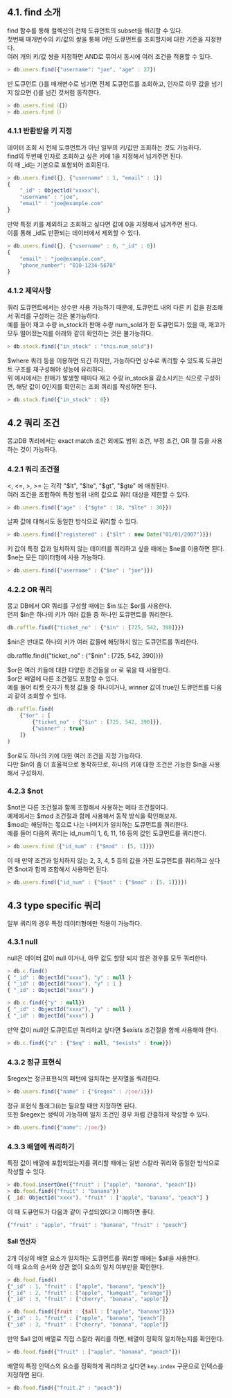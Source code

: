 ## 4.1. find 소개

find 함수를 통해 컬렉션의 전체 도큐먼트의 subset을 쿼리할 수 있다.  
첫번째 매개변수의 키/값의 쌍을 통해 어떤 도큐먼트를 조회할지에 대한 기준을 지정한다.  
여러 개의 키/값 쌍을 지정하면 AND로 묶여서 동시에 여러 조건을 적용할 수 있다.

```js
> db.users.find({"username": "joe", "age" : 27})
```

빈 도큐먼트 {}를 매개변수로 넘기면 전체 도큐먼트를 조회하고, 인자로 아무 값을 넘기지 않으면 {}를 넘긴 것처럼 동작한다.

```js
> db.users.find（{}）
> db.users.find（）
```

### 4.1.1 반환받을 키 지정

데이터 조회 시 전체 도큐먼트가 아닌 일부의 키/값만 조회하는 것도 가능하다.  
find의 두번째 인자로 조회하고 싶은 키에 1을 지정해서 넘겨주면 된다.  
이 때 _id는 기본으로 포함되어 조회된다.

```js
> db.users.find({}, {"username" : 1, "email" : 1})
{
    "_id" : Objectld("xxxxx"),
    "username" : "joe",
    "email" : "joe@example.com"
}
```

만약 특정 키를 제외하고 조회하고 싶다면 값에 0을 지정해서 넘겨주면 된다.  
이를 통해 _id도 반환되는 데이터에서 제외할 수 있다.

```js
> db.users.find({}, {"username" : 0, "_id" : 0})
{
    "email" : "joe@example.com",
    "phone_number": "010-1234-5678"
}
```

### 4.1.2 제약사항

쿼리 도큐먼트에서는 상수만 사용 가능하기 때문에, 도큐먼트 내의 다른 키 값을 참조해서 쿼리를 구성하는 것은 불가능하다.  
예를 들어 재고 수량 in_stock과 판매 수량 num_sold가 한 도큐먼트가 있을 때, 재고가 모두 떨어졌는지를 아래와 같이 확인하는 것은 불가능하다.

```js
> db.stock.find({"in_stock" : "this.num_sold"})
```

$where 쿼리 등을 이용하면 되긴 하지만, 가능하다면 상수로 쿼리할 수 있도록 도큐먼트 구조를 재구성해야 성능에 유리하다.  
위 예시에서는 판매가 발생할 때마다 재고 수랑 in_stock을 감소시키는 식으로 구성하면, 해당 값이 0인지를 확인히는 조회 쿼리를 작성하면 된다.

```js
> db.stock.find({"in_stock" : 0})
```

## 4.2 쿼리 조건

몽고DB 쿼리에서는 exact match 조건 외에도 범위 조건, 부정 조건, OR 절 등을 사용하는 것이 가능하다.

### 4.2.1 쿼리 조건절

<, <=, >, >= 는 각각 "$lt", "$lte", "$gt", "$gte" 에 매칭된다.  
여러 조건을 조합하여 특정 범위 내의 값으로 쿼리 대상을 제한할 수 있다.

```js
> db.users.find({"age" : {"$gte" : 18, "$lte" : 30}})
```

날짜 값에 대해서도 동일한 방식으로 쿼리할 수 있다.

```js
> db.users.find({"registered" : {"$lt" : new Date("01/01/2007")}})
```

키 값이 특정 값과 일치하지 않는 데이터를 쿼리하고 싶을 때에는 $ne를 이용하면 된다.  
$ne는 모든 데이터형에 사용 가능하다.

```js
> db.users.find({"username" : {"$ne" : "joe"}})
```

### 4.2.2 OR 쿼리

몽고 DB에서 OR 쿼리를 구성할 때에는 $in 또는 $or를 사용한다.  
먼저 $in은 하나의 키가 여러 값들 중 하나인 도큐먼트를 쿼리한다.

```js
db.raffle.find({"ticket_no" : {"$in" : [725, 542, 390]}})
```

$nin은 반대로 하나의 키가 여러 값들에 해당하지 않는 도큐먼트를 쿼리한다.

db.raffle.find({"ticket_no" : {"$nin" : [725, 542, 390]}})

$or은 여러 키들에 대한 다양한 조건들을 or 로 묶을 때 사용한다.  
$or은 배열에 다른 조건절도 포함할 수 있다.  
예를 들어 티켓 숫자가 특정 값들 중 하나이거나, winner 값이 true인 도큐먼트를 다음괴 같이 조회할 수 있다.

```js
db.raffle.find(
    {"$or" : [
        {"ticket_no" : {"$in" : [725, 542, 390]}},
        {"winner" : true}
    ]}
)
```

$or로도 하나의 키에 대한 여러 조건을 지정 가능하다.  
다만 $in이 좀 더 효율적으로 동작하므로, 하나의 키에 대한 조건은 가능한 $in을 사용해서 구성하자.

### 4.2.3 $not

$not은 다른 조건절과 함께 조합해서 사용하는 메타 조건절이다.  
예제에서는 $mod 조건절과 함께 사용해서 동작 방식을 확인해보자.  
$mod는 해당하는 몫으로 나눈 나머지가 일치하는 도큐먼트를 쿼리한다.  
예를 들어 다음의 쿼리는 id_num이 1, 6, 11, 16 등의 값인 도큐먼트를 쿼리한다.

```js
> db.users.find（{"id_num" : {"$mod" : [5, 1]}}）
```

이 때 만약 조건과 일치하지 않는 2, 3, 4, 5 등의 값을 가진 도큐먼트를 쿼리하고 싶다면 $not과 함께 조합해서 사용하면 된다.

```js
> db.users.find({"id_num" : {"$not" : {"$mod" : [5, 1]}}})
```

## 4.3 type specific 쿼리

일부 쿼리의 경우 특정 데이터형에만 적용이 가능하다.

### 4.3.1 null

null은 데이터 값이 null 이거나, 아무 값도 할당 되지 않은 경우를 모두 쿼리한다.

```js
> db.c.find()
{ "_id" : ObjectId("xxxx"), "y" : null }
{ "_id" : ObjectId("xxxx"), "y" : 1 }
{ "_id" : ObjectId("xxxx") }

> db.c.find({"y" : null})
{ "_id" : ObjectId("xxxx"), "y" : null }
{ "_id" : ObjectId("xxxx") }
```

만약 값이 null인 도큐먼트만 쿼리하고 싶다면 $exists 조건절을 함께 사용해야 한다.

```js
> db.c.find({"z" : {"$eq" : null, "$exists" : true}})
```

### 4.3.2 정규 표현식

$regex는 정규표현식의 패턴에 일치하는 문자열을 쿼리한다.  

```js
> db.users.find({"name" : {"$regex" : /joe/i}})
```

정규 표현식 플래그(i)는 필요할 때만 지정하면 된다.  
또한 $regex는 생략이 가능하여 일치 조건인 경우 처럼 간결하게 작성할 수 있다.

```js
> db.users.find({"name": /joe/})
```

### 4.3.3 배열에 쿼리하기

특정 값이 배열에 포함되었는지를 쿼리할 때에는 일반 스칼라 쿼리와 동일한 방식으로 작성할 수 있다.

```js
> db.food.insertOne({"fruit" : ["apple", "banana", "peach"]})
> db.food.find({"fruit" : "banana"})
{ _id: ObjectId("xxxx"), "fruit" : ["apple", "banana", "peach"] }
```

이 때 도큐먼트가 다음과 같이 구성되었다고 이해하면 좋다.

```js
{"fruit" : "apple", "fruit" : "banana", "fruit" : "peach"}
```

#### $all 연산자

2개 이상의 배열 요소가 일치하는 도큐먼트를 쿼리할 때에는 $all을 사용한다.  
이 때 요소의 순서와 상관 없이 요소의 일치 여부만을 확인한다.

```js
> db.food.find()
{"_id" : 1, "fruit" : ["apple", "banana", "peach"]}
{"_id" : 2, "fruit" : ["apple", "kumquat", "orange"]}
{"_id" : 3, "fruit" : ["cherry", "banana", "apple"]}

> db.food.find({fruit : {$all : ["apple", "banana"]}})
{"_id" : 1, "fruit" : ["apple", "banana", "peach"]}
{"_id" : 3, "fruit" : ["cherry", "banana", "apple"]}
```

만약 $all 없이 배열로 직접 스칼라 쿼리를 하면, 배열이 정확히 일치하는지를 확인한다.

```js
> db.food.find({"fruit" : ["apple", "banana", "peach"]})
```

배열의 특정 인덱스의 요소를 정확하게 쿼리하고 싶다면 `key.index` 구문으로 인덱스를 지정하면 된다.

```js
> db.food.find({"fruit.2" : "peach"})
```




